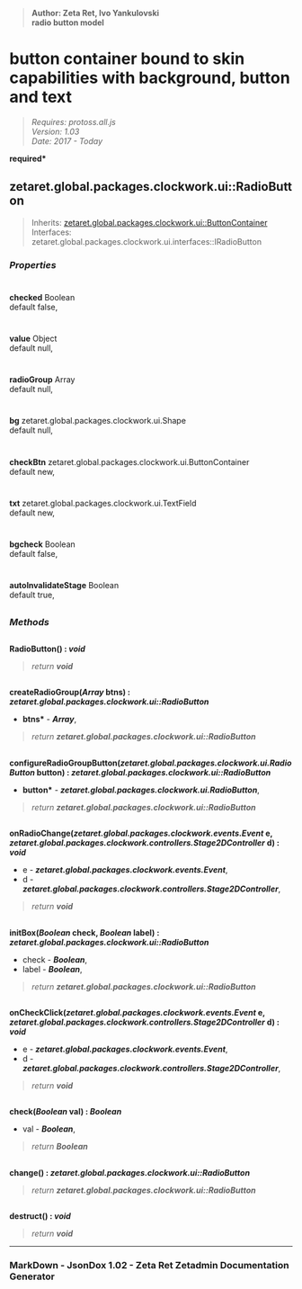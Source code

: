 > __Author: Zeta Ret, Ivo Yankulovski__  
> __radio button model__  
# button container bound to skin capabilities with background, button and text  
> *Requires: protoss.all.js*  
> *Version: 1.03*  
> *Date: 2017 - Today*  

__required*__

## zetaret.global.packages.clockwork.ui::RadioButton  
> Inherits: [zetaret.global.packages.clockwork.ui::ButtonContainer](ButtonContainer.md)  
> Interfaces: zetaret.global.packages.clockwork.ui.interfaces::IRadioButton  

### *Properties*  

#  
__checked__ Boolean  
default false,   

#  
__value__ Object  
default null,   

#  
__radioGroup__ Array  
default null,   

#  
__bg__ zetaret.global.packages.clockwork.ui.Shape  
default null,   

#  
__checkBtn__ zetaret.global.packages.clockwork.ui.ButtonContainer  
default new,   

#  
__txt__ zetaret.global.packages.clockwork.ui.TextField  
default new,   

#  
__bgcheck__ Boolean  
default false,   

#  
__autoInvalidateStage__ Boolean  
default true,   


##  
### *Methods*  

##  
__RadioButton() : *void*__  
  
> *return __void__*  

##  
__createRadioGroup(*Array* btns) : *zetaret.global.packages.clockwork.ui::RadioButton*__  
  
- __btns*__ - __*Array*__,   
> *return __zetaret.global.packages.clockwork.ui::RadioButton__*  

##  
__configureRadioGroupButton(*zetaret.global.packages.clockwork.ui.RadioButton* button) : *zetaret.global.packages.clockwork.ui::RadioButton*__  
  
- __button*__ - __*zetaret.global.packages.clockwork.ui.RadioButton*__,   
> *return __zetaret.global.packages.clockwork.ui::RadioButton__*  

##  
__onRadioChange(*zetaret.global.packages.clockwork.events.Event* e, *zetaret.global.packages.clockwork.controllers.Stage2DController* d) : *void*__  
  
- e - __*zetaret.global.packages.clockwork.events.Event*__,   
- d - __*zetaret.global.packages.clockwork.controllers.Stage2DController*__,   
> *return __void__*  

##  
__initBox(*Boolean* check, *Boolean* label) : *zetaret.global.packages.clockwork.ui::RadioButton*__  
  
- check - __*Boolean*__,   
- label - __*Boolean*__,   
> *return __zetaret.global.packages.clockwork.ui::RadioButton__*  

##  
__onCheckClick(*zetaret.global.packages.clockwork.events.Event* e, *zetaret.global.packages.clockwork.controllers.Stage2DController* d) : *void*__  
  
- e - __*zetaret.global.packages.clockwork.events.Event*__,   
- d - __*zetaret.global.packages.clockwork.controllers.Stage2DController*__,   
> *return __void__*  

##  
__check(*Boolean* val) : *Boolean*__  
  
- val - __*Boolean*__,   
> *return __Boolean__*  

##  
__change() : *zetaret.global.packages.clockwork.ui::RadioButton*__  
  
> *return __zetaret.global.packages.clockwork.ui::RadioButton__*  

##  
__destruct() : *void*__  
  
> *return __void__*  

---  
### MarkDown - JsonDox 1.02 - Zeta Ret Zetadmin Documentation Generator
